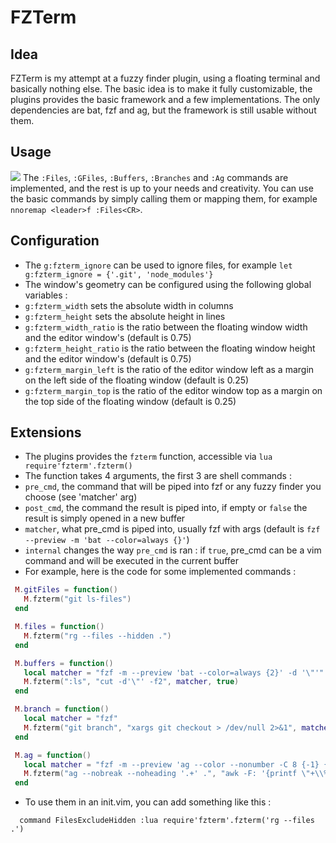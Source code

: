 # FZTerm

## Idea
FZTerm is my attempt at a fuzzy finder plugin, using a floating terminal and basically nothing else.
The basic idea is to make it fully customizable, the plugins provides the basic framework and a few implementations.
The only dependencies are bat, fzf and ag, but the framework is still usable without them. 

## Usage
![](usage.gif)
The `:Files`, `:GFiles`, `:Buffers`, `:Branches` and `:Ag` commands are implemented, and the rest is up to your needs and creativity.
You can use the basic commands by simply calling them or mapping them, for example `nnoremap <leader>f :Files<CR>`.

## Configuration
 - The `g:fzterm_ignore` can be used to ignore files, for example `let g:fzterm_ignore = {'.git', 'node_modules'}`
 - The window's geometry can be configured using the following global variables :
  - `g:fzterm_width` sets the absolute width in columns
  - `g:fzterm_height` sets the absolute height in lines
  - `g:fzterm_width_ratio` is the ratio between the floating window width and the editor window's (default is 0.75)
  - `g:fzterm_height_ratio` is the ratio between the floating window height and the editor window's (default is 0.75)
  - `g:fzterm_margin_left` is the ratio of the editor window left as a margin on the left side of the floating window (default is 0.25)
  - `g:fzterm_margin_top` is the ratio of the editor window top as a margin on the top side of the floating window (default is 0.25)

## Extensions
 - The plugins provides the `fzterm` function, accessible via `lua require'fzterm'.fzterm()`
 - The function takes 4 arguments, the first 3 are shell commands :
  - `pre_cmd`, the command that will be piped into fzf or any fuzzy finder you choose (see 'matcher' arg)
  - `post_cmd`, the command the result is piped into, if empty or `false` the result is simply opened in a new buffer
  - `matcher`, what pre_cmd is piped into, usually fzf with args (default is `fzf --preview -m 'bat --color=always {}'`)
  - `internal` changes the way `pre_cmd` is ran : if `true`, pre_cmd can be a vim command and will be executed in the current buffer
 - For example, here is the code for some implemented commands :
 ```lua
  M.gitFiles = function()
    M.fzterm("git ls-files")
  end

  M.files = function()
    M.fzterm("rg --files --hidden .")
  end

  M.buffers = function()
    local matcher = "fzf -m --preview 'bat --color=always {2}' -d '\"'"
    M.fzterm(":ls", "cut -d'\"' -f2", matcher, true)
  end

  M.branch = function()
    local matcher = "fzf"
    M.fzterm("git branch", "xargs git checkout > /dev/null 2>&1", matcher)
  end

  M.ag = function()
    local matcher = "fzf -m --preview 'ag --color --nonumber -C 8 {-1} {1}' -d ':'"
    M.fzterm("ag --nobreak --noheading '.+' .", "awk -F: '{printf \"+\\%s \\%s\", $2, $1}'", matcher)
  end
```
 - To use them in an init.vim, you can add something like this : 
 ```
   command FilesExcludeHidden :lua require'fzterm'.fzterm('rg --files .')
 ```

